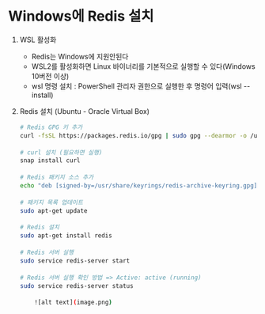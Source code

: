 # Windows에 Redis 설치

1. WSL 활성화

    - Redis는 Windows에 지원안된다
    - WSL2를 활성화하면 Linux 바이너리를 기본적으로 실행할 수 있다(Windows 10버전 이상)
    - wsl 명령 설치 : PowerShell 관리자 권한으로 실행한 후 명령어 입력(wsl --install)

2. Redis 설치 (Ubuntu - Oracle Virtual Box)

    ``` bash
    # Redis GPG 키 추가
    curl -fsSL https://packages.redis.io/gpg | sudo gpg --dearmor -o /usr/share/keyrings/redis-archive-keyring.gpg

    # curl 설치 (필요하면 실행)
    snap install curl

    # Redis 패키지 소스 추가
    echo "deb [signed-by=/usr/share/keyrings/redis-archive-keyring.gpg] https://packages.redis.io/deb $(lsb_release -cs) main" | sudo tee /etc/apt/sources.list.d/redis.list

    # 패키지 목록 업데이트
    sudo apt-get update

    # Redis 설치
    sudo apt-get install redis

    # Redis 서버 실행
    sudo service redis-server start

    # Redis 서버 실행 확인 방법 => Active: active (running)
    sudo service redis-server status

        ![alt text](image.png)
    ```